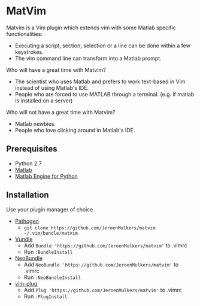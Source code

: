 # MatVim

Matvim is a Vim plugin which extends vim with some Matlab specific functionalities:

- Executing a script, section, selection or a line can be done within a few keystrokes.
- The vim command line can transform into a Matlab prompt.

Who will have a great time with Matvim?

- The scientist who uses Matlab and prefers to work text-based in Vim instead of using Matlab's IDE.
- People who are forced to use MATLAB through a terminal. (e.g. if matlab is installed on a server)

Who will not have a great time with Matvim?

- Matlab newbies.
- People who love clicking around in Matlab's IDE.

## Prerequisites

- Python 2.7
- [Matlab](http://www.mathworks.com/products/matlab/)
- [Matlab Engine for Python](http://www.mathworks.com/help/matlab/matlab-engine-for-python.html)

## Installation

Use your plugin manager of choice.

- [Pathogen](https://github.com/tpope/vim-pathogen)
  - `git clone https://github.com/JeroenMulkers/matvim ~/.vim/bundle/matvim`
- [Vundle](https://github.com/gmarik/vundle)
  - Add `Bundle 'https://github.com/JeroenMulkers/matvim'` to .vimrc
  - Run `:BundleInstall`
- [NeoBundle](https://github.com/Shougo/neobundle.vim)
  - Add `NeoBundle 'https://github.com/JeroenMulkers/matvim'` to .vimrc
  - Run `:NeoBundleInstall`
- [vim-plug](https://github.com/junegunn/vim-plug)
  - Add `Plug 'https://github.com/JeroenMulkers/matvim'` to .vimrc
  - Run `:PlugInstall`
